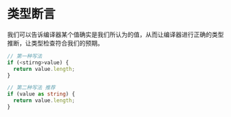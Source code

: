 # 类型断言

我们可以告诉编译器某个值确实是我们所认为的值，从而让编译器进行正确的类型推断，让类型检查符合我们的预期。

```ts
// 第一种写法
if (<stirng>value) {
  return value.length;
}

// 第二种写法 推荐
if (value as string) {
  return value.length;
}
```
